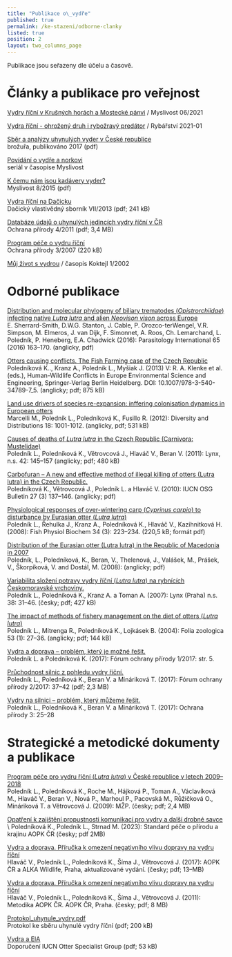 ```yaml
---
title: "Publikace o\_vydře"
published: true
permalink: /ke-stazeni/odborne-clanky
listed: true
position: 2
layout: two_columns_page
---
```

Publikace jsou seřazeny dle účelu a časově.

# Články a publikace pro veřejnost

[Vydry říční v Krušných horách a Mostecké pánvi](https://www.myslivost.cz/Casopis-Myslivost/MYSLIVOST-Straz-myslivosti/2021/Cerven-2021/Vydry-v-Krusnych-horach-a-Mostecke-panvi) / Myslivost 06/2021

[Vydra říční - ohrožený druh i rybožravý predátor](media/Rybarstvi_2021_01_Hlavacetal_vydra.pdf) / Rybářství 2021-01

[Sběr a analýzy uhynulých vyder v České republice](/media/ALKA_-_Sb_r_a_anal_zy_vyder_-_web.pdf)\
brožuřa, publikováno 2017 (pdf)

[Povídání o vydře a norkovi](/vydra/o-vydre/povidani-o-vydre-v-myslivosti)\
seriál v časopise Myslivost

[K čemu nám jsou kadávery vyder?](/media/Myslivost_Vydra_2015_FINAL.pdf)\
Myslivost 8/2015 (pdf)

[Vydra říční na Dačicku](/media/Da_icko_11_polednikova_vydra.pdf)\
Dačický vlastivědný sborník VII/2013 (pdf; 241 kB)

[Databáze údajů o uhynulých jedincích vydry říční v ČR](/media/ochrana_prirody_databaze_vyder.pdf)\
Ochrana přírody 4/2011 (pdf; 3,4 MB)

[Program péče o vydru říční](/media/vydra_000496.pdf)\
Ochrana přírody 3/2007 (220 kB)

[Můj život s vydrou](http://www.czech-press.cz/index.php?option=com_content&view=article&id=2027:mj-ivot-s-vydrou-sp-282395120&catid=1615&Itemid=148) / časopis Koktejl 1/2002

# Odborné publikace

[Distribution and molecular phylogeny of biliary trematodes
(_Opistrorchiidae_) infecting native _Lutra lutra_ and alien _Neovison
vison_ across
Europe](/media/parasitology_2016_1-s2.0-S1383576915001919-main.pdf)\
E. Sherrard-Smith, D.W.G. Stanton, J. Cable, P. Orozco-terWengel, V.R.
Simpson, M. Elmeros, J. van Dijk, F. Simonnet, A. Roos, Ch. Lemarchand,
L. Poledník, P. Heneberg, E.A. Chadwick (2016): Parasitology
International 65 (2016) 163–170. (anglicky, pdf)

[Otters causing conflicts. The Fish Farming case of the Czech
Republic](/media/RAP_139211_1_En_5_Chapter_OnlinePDF.pdf)\
Poledníková K.., Kranz A., Poledník L., Myšiak J. (2013) V: R. A. Klenke
et al. (eds.), Human-Wildlife Conflicts in Europe Environmental Science
and Engineering, Springer-Verlag Berlin Heidelberg. DOI:
10.1007/978-3-540-34789-7_5. (anglicky; pdf; 875 kB)

[Land use drivers of species re-expansion: inffering colonisation
dynamics in European
otters](/media/Marcelli_et_al_inferring_colonization_dinamycs_otters_Czechia.pdf)\
Marcelli M., Poledník L., Poledníková K., Fusillo R. (2012): Diversity
and Distributions 18: 1001-1012. (anglicky, pdf; 531 kB)

[Causes of deaths of _Lutra lutra_ in the Czech Republic
(Carnivora: Mustelidae)](/media/Lynx_2011_145-157_Poledn_k.pdf)\
Poledník L., Poledníková K., Větrovcová J., Hlaváč V., Beran V. (2011):
Lynx, n.s. 42: 145–157 (anglicky; pdf; 480 kB)

[Carbofuran – A new and effective method of illegal killing of otters
(Lutra lutra) in the Czech
Republic.](/media/Polednikova_et_al_2010.pdf)\
Poledníková K., Větrovcová J., Poledník L. a Hlaváč V. (2010): IUCN OSG
Bulletin 27 (3) 137–146. (anglicky; pdf)

[Physiological responses of over-wintering carp (_Cyprinus carpio_) to
disturbance by Eurasian otter (_Lutra
lutra_)](/media/Polednik_stress_final.pdf)\
Poledník L., Řehulka J., Kranz A., Poledníková K., Hlaváč V.,
Kazihnitková H. (2008): Fish Physiol Biochem 34 (3): 223–234. (220,5 kB;
formát pdf)

[Distribution of the Eurasian otter (Lutra lutra) in the Republic of
Macedonia in 2007](/media/Polednik_etal__Makedonie_2008.pdf)\
Poledník, L., Poledníková, K., Beran, V., Thelenová, J., Valášek, M.,
Prášek, V., Škorpíková, V. and Dostál, M. (2008): (anglicky; pdf)

[Variabilita složení potravy vydry říční (_Lutra lutra_) na rybnících
Českomoravské vrchoviny.](/media/Lynx_2007_031-046_Poledn_k.pdf)\
Poledník L., Poledníková K., Kranz A. a Toman A. (2007): Lynx (Praha)
n.s. 38: 31–46. (česky; pdf; 427 kB)

[The impact of methods of fishery management on the diet of otters
(_Lutra lutra_)](/media/Polednik_Foliazoo_p1769.pdf)\
Poledník L., Mitrenga R., Poledníková K., Lojkásek B. (2004): Folia
zoologica 53 (1): 27–36. (anglicky; pdf; 144 kB)

[Vydra a doprava – problém, který je možné
řešit.](/media/11-vydra-a-doprava-problem-ktery-je-mozne-resit.pdf)\
Poledník L. a Poledníková K. (2017): Fórum ochrany přírody 1/2017:
str. 5.

[Průchodnost silnic z pohledu vydry
říční.](/media/12-pruchodnost-silnic-z-pohledu-vydry-ricni.pdf)\
Poledník L., Poledníková K., Beran V. a Mináriková T. (2017): Fórum
ochrany přírody 2/2017: 37–42 (pdf; 2,3 MB)

[Vydry na silnici – problém, který můžeme
řešit.](/media/OP_03_2017_vydry.pdf)\
Poledník L., Poledníková K., Beran V. a Mináriková T. (2017): Ochrana
přírody 3: 25–28

# Strategické a metodické dokumenty a publikace

[Program péče pro vydru říční (_Lutra lutra_) v České republice v letech 2009–2018](/media/program-pece-pro-vydru-ricni-2009-2018.pdf)\
Poledník L., Poledníková K., Roche M., Hájková P., Toman A., Václavíková
M., Hlaváč V., Beran V., Nová P., Marhoul P., Pacovská M., Růžičková O.,
Mináriková T. a Větrovcová J. (2009): MŽP. (česky; pdf; 2,4 MB)

[Opatření k zajištění propustnosti komunikací pro vydry a další drobné savce](/media/SPPK-E-02-003-standard_vydra_komunikace_2023.pdf) \ Poledníková K., Poledník L., Strnad M. (2023): Standard péče o přírodu a krajinu AOPK ČR (česky; pdf 2MB)

[Vydra a doprava. Příručka k omezení negativního vlivu dopravy na vydru říční](/media/vydra_a_doprava_-_web_1.pdf)\
Hlaváč V., Poledník L., Poledníková K., Šíma J., Větrovcová J. (2017):
AOPK ČR a ALKA Wildlife, Praha, aktualizované vydání. (česky; pdf;
13–MB)

[Vydra a doprava. Příručka k omezení negativního vlivu dopravy na vydru říční](/media/brozura_vydra_final.pdf)\
Hlaváč V., Poledník L., Poledníková K., Šíma J., Větrovcová J. (2011):
Metodika AOPK ČR. AOPK ČR, Praha. (česky; pdf; 8 MB)

[Protokol_uhynule_vydry.pdf](/media/Protokol_uhynule_vydry.pdf)\
Protokol ke sběru uhynulé vydry říční (pdf; 200 kB)

[Vydra a EIA](/media/iucnosg_doporuceni_vydra.pdf)\
Doporučení IUCN Otter Specialist Group (pdf; 53 kB)
